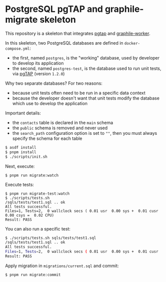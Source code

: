 # PostgreSQL pgTAP and graphile-migrate skeleton

This repository is a skeleton that integrates [pgtap](https://pgtap.org/) and [graphile-worker](https://github.com/graphile/worker/).

In this skeleton, two PostgreSQL databases are defined in `docker-compose.yml`:

- the first, named `postgres`, is the "working" database, used by developer to develop its application
- the second, named `postgres-test`, is the database used to run unit tests, via [pgTAP](https://pgtap.org/) (version `1.2.0`)

Why two separate databases? For two reasons:

- because unit tests often need to be run in a specific data context
- because the developer doesn't want that unit tests modify the database which use to develop the application

Important details:

- the `contacts` table is declared in the `main` schema
- the `public` schema is removed and never used
- the `search_path` configuration option is set to `""`, then you must always specify the schema for each table
 

```sh
$ asdf install
$ pnpm install
$ ./scripts/init.sh
```

Next, execute:

```
$ pnpm run migrate:watch
```

Execute tests:

```
$ pnpm run migrate-test:watch
$ ./scripts/tests.sh
/sqls/tests/test1.sql .. ok
All tests successful.
Files=1, Tests=2,  0 wallclock secs ( 0.01 usr  0.00 sys +  0.01 cusr  0.00 csys =  0.02 CPU)
Result: PASS
```

You can also run a specific test:

```sh
$ ./scripts/tests.sh sqls/tests/test1.sql
/sqls/tests/test1.sql .. ok
All tests successful.
Files=1, Tests=2,  0 wallclock secs ( 0.01 usr  0.00 sys +  0.01 cusr  0.00 csys =  0.02 CPU)
Result: PASS
```

Apply migration in `migrations/current.sql` and commit:

```sh
$ pnpm run migrate:commit
```
